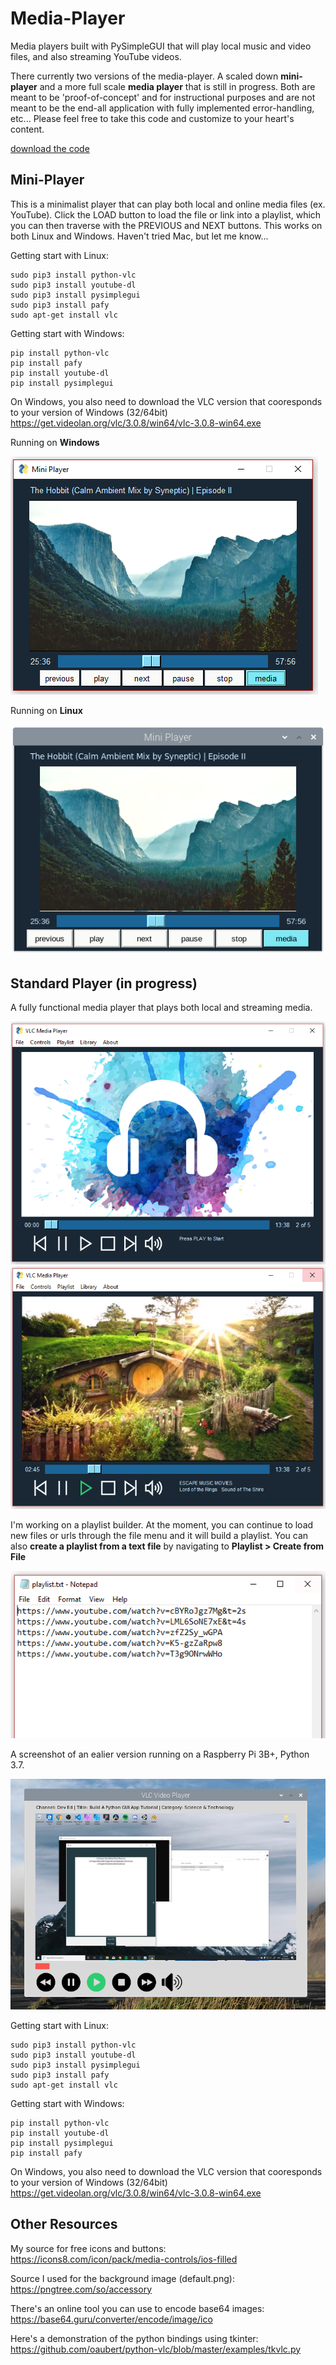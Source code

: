 # Media-Player  
Media players built with PySimpleGUI that will play local music and video files, and also streaming YouTube videos.  

There currently two versions of the media-player. A scaled down **mini-player** and a more full scale **media player** that is still in progress. Both are meant to be 'proof-of-concept' and for instructional purposes and are not meant to be the end-all application with fully implemented error-handling, etc... Please feel free to take this code and customize to your heart's content.  

[download the code](mini_player.py)


## Mini-Player 
This is a minimalist player that can play both local and online media files (ex. YouTube). Click the LOAD button to load the file or link into a playlist, which you can then traverse with the PREVIOUS and NEXT buttons. This works on both Linux and Windows. Haven't tried Mac, but let me know...  

Getting start with Linux:  
```
sudo pip3 install python-vlc
sudo pip3 install youtube-dl
sudo pip3 install pysimplegui
sudo pip3 install pafy
sudo apt-get install vlc
```

Getting start with Windows:
```
pip install python-vlc
pip install pafy
pip install youtube-dl
pip install pysimplegui
```

On Windows, you also need to download the VLC version that cooresponds to your version of Windows (32/64bit)  
https://get.videolan.org/vlc/3.0.8/win64/vlc-3.0.8-win64.exe  

Running on **Windows**  

![](images/examples/mini_player7.PNG)  
  
Running on **Linux**  

![](images/examples/mini_player8.PNG)


## Standard Player (in progress)
A fully functional media player that plays both local and streaming media.  

![](images/examples/example15.PNG)  
![](images/examples/example14.PNG) 

I'm working on a playlist builder. At the moment, you can continue to load new files or urls through the file menu and it will build a playlist. You can also **create a playlist from a text file** by navigating to **Playlist > Create from File**  

![](images/examples/playlist_txt.PNG)  

A screenshot of an ealier version running on a Raspberry Pi 3B+, Python 3.7.  

![](images/examples/example10_rpi_buster.PNG)


Getting start with Linux:  
```
sudo pip3 install python-vlc
sudo pip3 install youtube-dl
sudo pip3 install pysimplegui
sudo pip3 install pafy
sudo apt-get install vlc
```

Getting start with Windows:
```
pip install python-vlc
pip install youtube-dl
pip install pysimplegui
pip install pafy
```

On Windows, you also need to download the VLC version that cooresponds to your version of Windows (32/64bit)  
https://get.videolan.org/vlc/3.0.8/win64/vlc-3.0.8-win64.exe  

## Other Resources  

My source for free icons and buttons:   
https://icons8.com/icon/pack/media-controls/ios-filled

Source I used for the background image (default.png):  
https://pngtree.com/so/accessory

There's an online tool you can use to encode base64 images:  
https://base64.guru/converter/encode/image/ico  

Here's a demonstration of the python bindings using tkinter:  
https://github.com/oaubert/python-vlc/blob/master/examples/tkvlc.py
